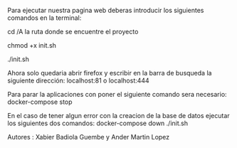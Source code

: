 Para ejecutar nuestra pagina web deberas introducir los siguientes comandos en la terminal:

cd /A la ruta donde se encuentre el proyecto 

chmod +x init.sh

./init.sh

Ahora solo quedaria abrir firefox y escribir en la barra de busqueda la siguiente dirección:
localhost:81 o localhost:444 

Para parar la aplicaciones con poner el siguiente comando sera necesario:
docker-compose stop

En el caso de tener algun error con la creacion de la base de datos ejecutar los siguientes dos comandos:
docker-compose down
./init.sh

Autores : Xabier Badiola Guembe y Ander Martin Lopez
